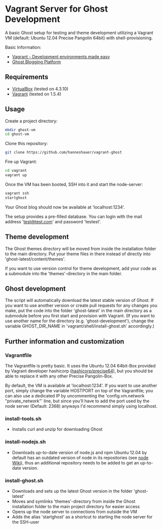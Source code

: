 # Vagrant Server for Ghost Development

A basic Ghost setup for testing and theme development utilizing a Vagrant VM (default: Ubuntu 12.04 Precise Pangolin 64bit) with shell-provisioning.

Basic Information:
* [Vagrant - Development environments made easy](http://www.vagrantup.com)
* [Ghost Blogging Platform](https://ghost.org)

## Requirements
* [VirtualBox](https://www.virtualbox.org/wiki/Downloads) (tested on 4.3.10)
* [Vagrant](http://docs.vagrantup.com/v2/installation/index.html) (tested on 1.5.4)

## Usage
Create a project directory:
```bash
mkdir ghost-vm
cd ghost-vm
```
Clone this repository:
```bash
git clone https://github.com/hanneshauer/vagrant-ghost
```
Fire up Vagrant:
```bash
cd vagrant
vagrant up
```
Once the VM has been booted, SSH into it and start the node-server:
```bash
vagrant ssh
startghost
```
Your Ghost blog should now be available at 'localhost:1234'.

The setup provides a pre-filled database. You can login with the mail address 'test@test.com' and password 'testest'.

## Theme development
The Ghost themes directory will be moved from inside the installation folder to the main directory. Put your theme files in there instead of directly into 'ghost-latest/content/themes'.

If you want to use version control for theme development, add your code as a submodule into the 'themes'-directory in the main folder.

## Ghost development
The script will automatically download the latest stable version of Ghost. If you want to use another version or create pull requests for any changes you make, put the code into the folder 'ghost-latest' in the main directory as a submodule before you first start and provision with Vagrant. (If you want to use another name for the directory (e.g. 'ghost-development'), change the variable GHOST_DIR_NAME in 'vagrant/shell/install-ghost.sh' accordingly.)

## Further information and customization
### Vagrantfile
The Vagrantfile is pretty basic. It uses the Ubuntu 12.04 64bit-Box provided by Vagrant developer hashicorp ([hashicorp/precise64](https://vagrantcloud.com/hashicorp/precise64)), but you should be able to replace it with any other Precise Pangolin-Box.

By default, the VM is available at 'localhost:1234'. If you want to use another port, simply change the variable HOSTPORT on top of the Vagrantfile; you can also use a dedicated IP by uncommenting the 'config.vm.network "private_network"' line, but since you'll have to add the port used by the node server (Default: 2368) anyways I'd recommend simply using localhost.

### install-tools.sh
* Installs curl and unzip for downloading Ghost

### install-nodejs.sh
* Downloads up-to-date version of node.js and npm
Ubuntu 12.04 by default has an outdated version of node in its repositories (see [node Wiki](https://github.com/joyent/node/wiki/Installing-Node.js-via-package-manager)), thus an additional repository needs to be added to get an up-to-date version.

### install-ghost.sh
* Downloads and sets up the latest Ghost version in the folder 'ghost-latest'
* Moves and symlinks 'themes'-directory from inside the Ghost installation folder to the main project directory for easier access
* Opens up the node server to connections from outside the VM
* Adds the alias 'startghost' as a shortcut to starting the node server for the SSH-user